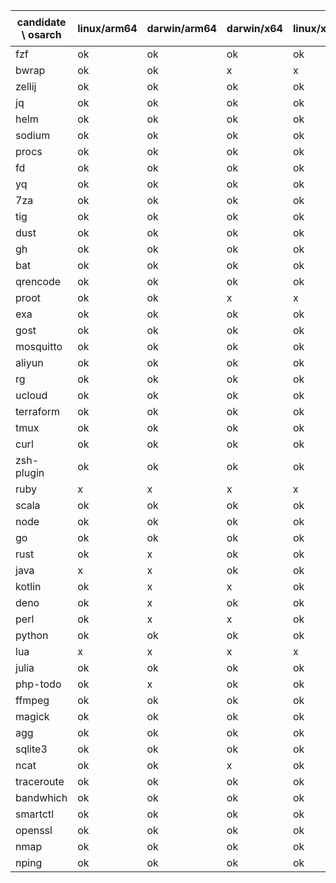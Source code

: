 | candidate \ osarch | linux/arm64 | darwin/arm64 | darwin/x64 | linux/x64 | win/x64 | 备注 |
| ------------------ | ----------- | ------------ | ---------- | --------- | ------- | ---- |
| fzf | ok | ok | ok | ok |  ok |    |
| bwrap | ok | ok | x | x |  x |    |
| zellij | ok | ok | ok | ok |  x |    |
| jq | ok | ok | ok | ok |  ok |    |
| helm | ok | ok | ok | ok |  ok |    |
| sodium | ok | ok | ok | ok |  ok |    |
| procs | ok | ok | ok | ok |  ok |    |
| fd | ok | ok | ok | ok |  ok |    |
| yq | ok | ok | ok | ok |  ok |    |
| 7za | ok | ok | ok | ok |  ok |    |
| tig | ok | ok | ok | ok |  ok |    |
| dust | ok | ok | ok | ok |  ok |    |
| gh | ok | ok | ok | ok |  ok |    |
| bat | ok | ok | ok | ok |  ok |    |
| qrencode | ok | ok | ok | ok |  ok |    |
| proot | ok | ok | x | x |  x |    |
| exa | ok | ok | ok | ok |  ok |    |
| gost | ok | ok | ok | ok |  ok |    |
| mosquitto | ok | ok | ok | ok |  ok |    |
| aliyun | ok | ok | ok | ok |  ok |    |
| rg | ok | ok | ok | ok |  ok |    |
| ucloud | ok | ok | ok | ok |  ok |    |
| terraform | ok | ok | ok | ok |  ok |    |
| tmux | ok | ok | ok | ok |  ok |    |
| curl | ok | ok | ok | ok |  ok |    |
| zsh-plugin | ok | ok | ok | ok |  ok |    |
| ruby | x | x | x | x |  x |    |
| scala | ok | ok | ok | ok |  ok |    |
| node | ok | ok | ok | ok |  ok |    |
| go | ok | ok | ok | ok |  ok |    |
| rust | ok | x | ok | ok |  ok |    |
| java | x | x | ok | ok |  x |    |
| kotlin | ok | x | x | ok |  ok |    |
| deno | ok | x | ok | ok |  ok |    |
| perl | ok | x | x | ok |  ok |    |
| python | ok | ok | ok | ok |  ok |    |
| lua | x | x | x | x |  ok |    |
| julia | ok | ok | ok | ok |  ok |    |
| php-todo | ok | x | ok | ok |  ok |    |
| ffmpeg | ok | ok | ok | ok |  ok |    |
| magick | ok | ok | ok | ok |  ok |    |
| agg | ok | ok | ok | ok |  ok |    |
| sqlite3 | ok | ok | ok | ok |  ok |    |
| ncat | ok | ok | x | ok |  ok |    |
| traceroute | ok | ok | ok | ok |  ok |    |
| bandwhich | ok | ok | ok | ok |  ok |    |
| smartctl | ok | ok | ok | ok |  ok |    |
| openssl | ok | ok | ok | ok |  ok |    |
| nmap | ok | ok | ok | ok |  ok |    |
| nping | ok | ok | ok | ok |  ok |    |
